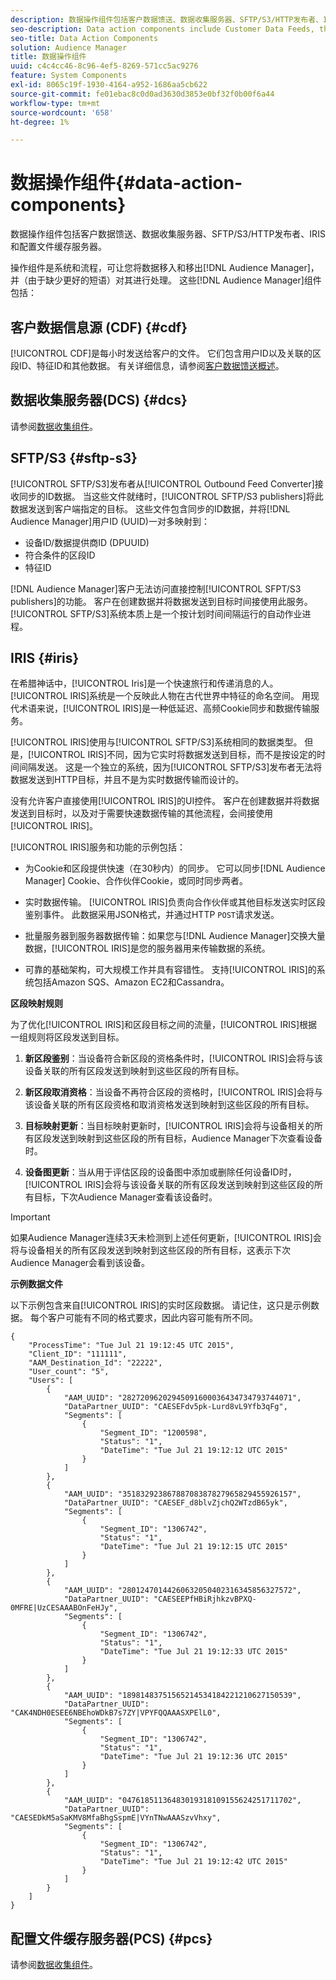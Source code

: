 ```yaml
---
description: 数据操作组件包括客户数据馈送、数据收集服务器、SFTP/S3/HTTP发布者、IRIS和配置文件缓存服务器。
seo-description: Data action components include Customer Data Feeds, the Data Collection Server, SFTP/S3/HTTP publishers, IRIS, and the Profile Cache Server.
seo-title: Data Action Components
solution: Audience Manager
title: 数据操作组件
uuid: c4c4cc46-8c96-4ef5-8269-571cc5ac9276
feature: System Components
exl-id: 8065c19f-1930-4164-a952-1686aa5cb622
source-git-commit: fe01ebac8c0d0ad3630d3853e0bf32f0b00f6a44
workflow-type: tm+mt
source-wordcount: '658'
ht-degree: 1%

---
```


# 数据操作组件{#data-action-components}

数据操作组件包括客户数据馈送、数据收集服务器、SFTP/S3/HTTP发布者、IRIS和配置文件缓存服务器。

<!-- 

c_compact.xml

 -->

操作组件是系统和流程，可让您将数据移入和移出[!DNL Audience Manager]，并（由于缺少更好的短语）对其进行处理。 这些[!DNL Audience Manager]组件包括：

## 客户数据信息源 (CDF) {#cdf}

[!UICONTROL CDF]是每小时发送给客户的文件。 它们包含用户ID以及关联的区段ID、特征ID和其他数据。 有关详细信息，请参阅[客户数据馈送概述](../../features/cdf-files.md)。

## 数据收集服务器(DCS) {#dcs}

请参阅[数据收集组件](../../reference/system-components/components-data-collection.md)。

## SFTP/S3 {#sftp-s3}

[!UICONTROL SFTP/S3]发布者从[!UICONTROL Outbound Feed Converter]接收同步的ID数据。 当这些文件就绪时，[!UICONTROL SFTP/S3 publishers]将此数据发送到客户端指定的目标。 这些文件包含同步的ID数据，并将[!DNL Audience Manager]用户ID (UUID)一对多映射到：

* 设备ID/数据提供商ID (DPUUID)
* 符合条件的区段ID
* 特征ID

[!DNL Audience Manager]客户无法访问直接控制[!UICONTROL SFPT/S3 publishers]的功能。 客户在创建数据并将数据发送到目标时间接使用此服务。 [!UICONTROL SFTP/S3]系统本质上是一个按计划时间间隔运行的自动作业进程。

## IRIS {#iris}

在希腊神话中，[!UICONTROL Iris]是一个快速旅行和传递消息的人。 [!UICONTROL IRIS]系统是一个反映此人物在古代世界中特征的命名空间。 用现代术语来说，[!UICONTROL IRIS]是一种低延迟、高频Cookie同步和数据传输服务。

[!UICONTROL IRIS]使用与[!UICONTROL SFTP/S3]系统相同的数据类型。 但是，[!UICONTROL IRIS]不同，因为它实时将数据发送到目标，而不是按设定的时间间隔发送。 这是一个独立的系统，因为[!UICONTROL SFTP/S3]发布者无法将数据发送到HTTP目标，并且不是为实时数据传输而设计的。

没有允许客户直接使用[!UICONTROL IRIS]的UI控件。 客户在创建数据并将数据发送到目标时，以及对于需要快速数据传输的其他流程，会间接使用[!UICONTROL IRIS]。

[!UICONTROL IRIS]服务和功能的示例包括：

* 为Cookie和区段提供快速（在30秒内）的同步。 它可以同步[!DNL Audience Manager] Cookie、合作伙伴Cookie，或同时同步两者。
* 实时数据传输。 [!UICONTROL IRIS]负责向合作伙伴或其他目标发送实时区段鉴别事件。 此数据采用JSON格式，并通过HTTP `POST`请求发送。

* 批量服务器到服务器数据传输：如果您与[!DNL Audience Manager]交换大量数据，[!UICONTROL IRIS]是您的服务器用来传输数据的系统。

* 可靠的基础架构，可大规模工作并具有容错性。 支持[!UICONTROL IRIS]的系统包括Amazon SQS、Amazon EC2和Cassandra。

**区段映射规则**

为了优化[!UICONTROL IRIS]和区段目标之间的流量，[!UICONTROL IRIS]根据一组规则将区段发送到目标。

1. **新区段鉴别**：当设备符合新区段的资格条件时，[!UICONTROL IRIS]会将与该设备关联的所有区段发送到映射到这些区段的所有目标。

1. **新区段取消资格**：当设备不再符合区段的资格时，[!UICONTROL IRIS]会将与该设备关联的所有区段资格和取消资格发送到映射到这些区段的所有目标。

1. **目标映射更新**：当目标映射更新时，[!UICONTROL IRIS]会将与设备相关的所有区段发送到映射到这些区段的所有目标，Audience Manager下次查看设备时。

1. **设备图更新**：当从用于评估区段的设备图中添加或删除任何设备ID时，[!UICONTROL IRIS]会将与该设备关联的所有区段发送到映射到这些区段的所有目标，下次Audience Manager查看该设备时。

>[!IMPORTANT]
>
>如果Audience Manager连续3天未检测到上述任何更新，[!UICONTROL IRIS]会将与设备相关的所有区段发送到映射到这些区段的所有目标，这表示下次Audience Manager会看到该设备。

**示例数据文件**

以下示例包含来自[!UICONTROL IRIS]的实时区段数据。 请记住，这只是示例数据。 每个客户可能有不同的格式要求，因此内容可能有所不同。

```
{
    "ProcessTime": "Tue Jul 21 19:12:45 UTC 2015",
    "Client_ID": "111111",
    "AAM_Destination_Id": "22222",
    "User_count": "5",
    "Users": [
        {
            "AAM_UUID": "28272096202945091600036434734793744071",
            "DataPartner_UUID": "CAESEFdv5pk-Lurd8vL9Yfb3qFg",
            "Segments": [
                {
                    "Segment_ID": "1200598",
                    "Status": "1",
                    "DateTime": "Tue Jul 21 19:12:12 UTC 2015"
                }
            ]
        },
        {
            "AAM_UUID": "35183292386788708387827965829455926157",
            "DataPartner_UUID": "CAESEF_d8blvZjchQ2WTzdB65yk",
            "Segments": [
                {
                    "Segment_ID": "1306742",
                    "Status": "1",
                    "DateTime": "Tue Jul 21 19:12:15 UTC 2015"
                }
            ]
        },
        {
            "AAM_UUID": "28012470144260632050402316345856327572",
            "DataPartner_UUID": "CAESEEPfHBiRjhkzvBPXQ-0MFRE|UzCESAAABOnFeHJy",
            "Segments": [
                {
                    "Segment_ID": "1306742",
                    "Status": "1",
                    "DateTime": "Tue Jul 21 19:12:33 UTC 2015"
                }
            ]
        },
        {
            "AAM_UUID": "18981483751565214534184221210627150539",
            "DataPartner_UUID": "CAK4NDH0ESEE6NBEhoWDkB7s7ZY|VPYFQQAAASXPElL0",
            "Segments": [
                {
                    "Segment_ID": "1306742",
                    "Status": "1",
                    "DateTime": "Tue Jul 21 19:12:36 UTC 2015"
                }
            ]
        },
        {
            "AAM_UUID": "04761851136483019318109155624251711702",
            "DataPartner_UUID": "CAESEDkM5aSaKMV8MfaBhgSspmE|VYnTNwAAASzvVhxy",
            "Segments": [
                {
                    "Segment_ID": "1306742",
                    "Status": "1",
                    "DateTime": "Tue Jul 21 19:12:42 UTC 2015"
                }
            ]
        }
    ]
}
```

## 配置文件缓存服务器(PCS) {#pcs}

请参阅[数据收集组件](../../reference/system-components/components-data-collection.md)。
